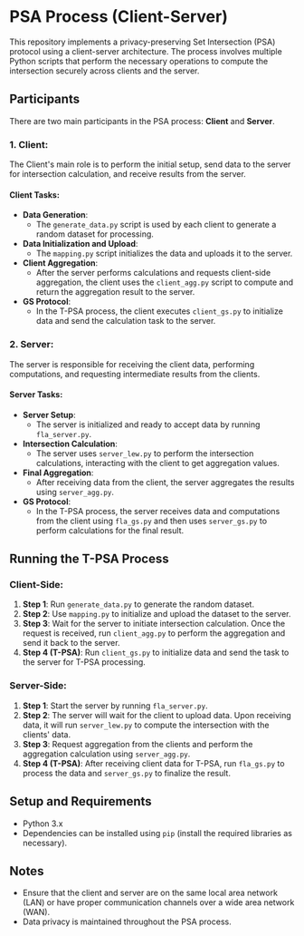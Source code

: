 
# PSA Process (Client-Server)

This repository implements a privacy-preserving Set Intersection (PSA) protocol using a client-server architecture. The process involves multiple Python scripts that perform the necessary operations to compute the intersection securely across clients and the server.

## Participants

There are two main participants in the PSA process: **Client** and **Server**.

### 1. **Client**:
The Client's main role is to perform the initial setup, send data to the server for intersection calculation, and receive results from the server. 

#### Client Tasks:
- **Data Generation**: 
  - The `generate_data.py` script is used by each client to generate a random dataset for processing.
- **Data Initialization and Upload**: 
  - The `mapping.py` script initializes the data and uploads it to the server.
- **Client Aggregation**: 
  - After the server performs calculations and requests client-side aggregation, the client uses the `client_agg.py` script to compute and return the aggregation result to the server.
- **GS Protocol**:
  - In the T-PSA process, the client executes `client_gs.py` to initialize data and send the calculation task to the server.

### 2. **Server**:
The server is responsible for receiving the client data, performing computations, and requesting intermediate results from the clients.

#### Server Tasks:
- **Server Setup**:
  - The server is initialized and ready to accept data by running `fla_server.py`.
- **Intersection Calculation**:
  - The server uses `server_lew.py` to perform the intersection calculations, interacting with the client to get aggregation values.
- **Final Aggregation**:
  - After receiving data from the client, the server aggregates the results using `server_agg.py`.
- **GS Protocol**:
  - In the T-PSA process, the server receives data and computations from the client using `fla_gs.py` and then uses `server_gs.py` to perform calculations for the final result.


## Running the T-PSA Process

### Client-Side:
1. **Step 1**: Run `generate_data.py` to generate the random dataset.
2. **Step 2**: Use `mapping.py` to initialize and upload the dataset to the server.
3. **Step 3**: Wait for the server to initiate intersection calculation. Once the request is received, run `client_agg.py` to perform the aggregation and send it back to the server.
4. **Step 4 (T-PSA)**: Run `client_gs.py` to initialize data and send the task to the server for T-PSA processing.

### Server-Side:
1. **Step 1**: Start the server by running `fla_server.py`.
2. **Step 2**: The server will wait for the client to upload data. Upon receiving data, it will run `server_lew.py` to compute the intersection with the clients' data.
3. **Step 3**: Request aggregation from the clients and perform the aggregation calculation using `server_agg.py`.
4. **Step 4 (T-PSA)**: After receiving client data for T-PSA, run `fla_gs.py` to process the data and `server_gs.py` to finalize the result.

## Setup and Requirements

- Python 3.x
- Dependencies can be installed using `pip` (install the required libraries as necessary).

## Notes

- Ensure that the client and server are on the same local area network (LAN) or have proper communication channels over a wide area network (WAN).
- Data privacy is maintained throughout the PSA process.
